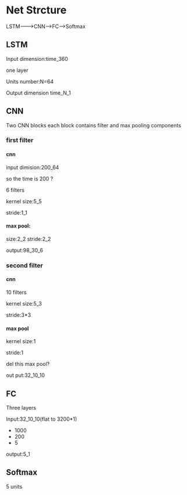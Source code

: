 # Net Strcture
LSTM--->CNN-->FC-->Softmax
## LSTM
Input dimension:time_360

one layer

Units number:N=64

Output dimension time_N_1
## CNN
Two CNN blocks
each block contains filter and max pooling components

### first filter
#### cnn
input dimision:200_64

so the time is 200 ?

6 filters

kernel size:5_5

stride:1_1
#### max pool:
size:2_2
stride:2_2

output:98_30_6

### second filter
#### cnn
10 filters

kernel size:5_3

stride:3*3
#### max pool
kernel size:1

stride:1

del this max pool?

out put:32_10_10

## FC
Three layers

Input:32_10_10(flat to 3200*1)

+ 1000
+ 200
+ 5


 output:5_1
## Softmax
 5 units
